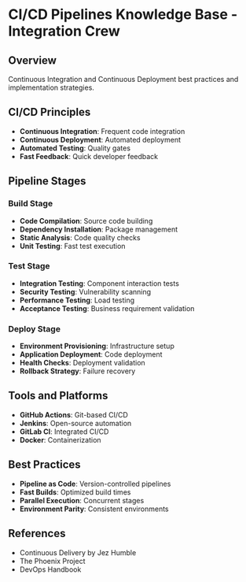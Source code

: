 # CI/CD Pipelines Knowledge Base - Integration Crew

## Overview
Continuous Integration and Continuous Deployment best practices and implementation strategies.

## CI/CD Principles
- **Continuous Integration**: Frequent code integration
- **Continuous Deployment**: Automated deployment
- **Automated Testing**: Quality gates
- **Fast Feedback**: Quick developer feedback

## Pipeline Stages
### Build Stage
- **Code Compilation**: Source code building
- **Dependency Installation**: Package management
- **Static Analysis**: Code quality checks
- **Unit Testing**: Fast test execution

### Test Stage
- **Integration Testing**: Component interaction tests
- **Security Testing**: Vulnerability scanning
- **Performance Testing**: Load testing
- **Acceptance Testing**: Business requirement validation

### Deploy Stage
- **Environment Provisioning**: Infrastructure setup
- **Application Deployment**: Code deployment
- **Health Checks**: Deployment validation
- **Rollback Strategy**: Failure recovery

## Tools and Platforms
- **GitHub Actions**: Git-based CI/CD
- **Jenkins**: Open-source automation
- **GitLab CI**: Integrated CI/CD
- **Docker**: Containerization

## Best Practices
- **Pipeline as Code**: Version-controlled pipelines
- **Fast Builds**: Optimized build times
- **Parallel Execution**: Concurrent stages
- **Environment Parity**: Consistent environments

## References
- Continuous Delivery by Jez Humble
- The Phoenix Project
- DevOps Handbook
